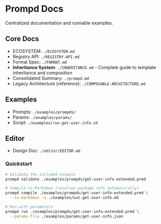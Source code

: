 # Prompd Docs

Centralized documentation and runnable examples.

## Core Docs

- ECOSYSTEM: `./ECOSYSTEM.md`
- Registry API: `./REGISTRY-API.md`
- Format Spec: `./FORMAT.md`
- **Inheritance System**: `./INHERITANCE.md` - Complete guide to template inheritance and composition
- Consolidated Summary: `./prompd.md`
- Legacy Architecture (reference): `./COMPOSABLE-ARCHITECTURE.md`

## Examples

- Prompts: `./examples/prompds/`
- Params: `./examples/params/`
- Script: `./examples/run-get-user-info.sh`

## Editor

- Design Doc: `./editor/EDITOR.md`

### Quickstart

```bash
# Validate the included example
prompd validate ./examples/prompds/get-user-info-extended.prmd

# Compile to Markdown (resolves package refs automatically)
prompd compile ./examples/prompds/get-user-info-extended.prmd \
  --to-markdown -o ./examples/out.get-user-info.md

# Run with parameters
prompd run ./examples/prompds/get-user-info-extended.prmd \
  --params-file ./examples/params/get-user-info.json
```

